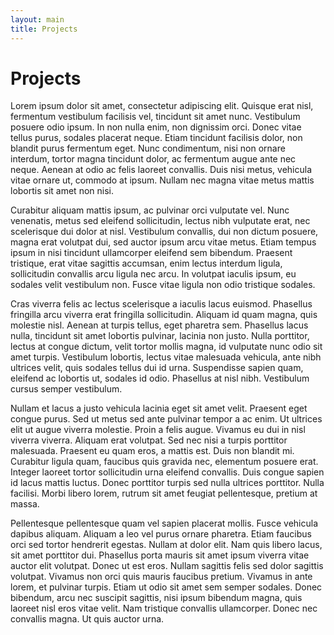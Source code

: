 ```yaml
---
layout: main
title: Projects
---
```


# Projects

Lorem ipsum dolor sit amet, consectetur adipiscing elit. Quisque erat nisl, fermentum vestibulum facilisis vel, tincidunt sit amet nunc. Vestibulum posuere odio ipsum. In non nulla enim, non dignissim orci. Donec vitae tellus purus, sodales placerat neque. Etiam tincidunt facilisis dolor, non blandit purus fermentum eget. Nunc condimentum, nisi non ornare interdum, tortor magna tincidunt dolor, ac fermentum augue ante nec neque. Aenean at odio ac felis laoreet convallis. Duis nisi metus, vehicula vitae ornare ut, commodo at ipsum. Nullam nec magna vitae metus mattis lobortis sit amet non nisi.

Curabitur aliquam mattis ipsum, ac pulvinar orci vulputate vel. Nunc venenatis, metus sed eleifend sollicitudin, lectus nibh vulputate erat, nec scelerisque dui dolor at nisl. Vestibulum convallis, dui non dictum posuere, magna erat volutpat dui, sed auctor ipsum arcu vitae metus. Etiam tempus ipsum in nisi tincidunt ullamcorper eleifend sem bibendum. Praesent tristique, erat vitae sagittis accumsan, enim lectus interdum ligula, sollicitudin convallis arcu ligula nec arcu. In volutpat iaculis ipsum, eu sodales velit vestibulum non. Fusce vitae ligula non odio tristique sodales.

Cras viverra felis ac lectus scelerisque a iaculis lacus euismod. Phasellus fringilla arcu viverra erat fringilla sollicitudin. Aliquam id quam magna, quis molestie nisl. Aenean at turpis tellus, eget pharetra sem. Phasellus lacus nulla, tincidunt sit amet lobortis pulvinar, lacinia non justo. Nulla porttitor, lectus at congue dictum, velit tortor mollis magna, id vulputate nunc odio sit amet turpis. Vestibulum lobortis, lectus vitae malesuada vehicula, ante nibh ultrices velit, quis sodales tellus dui id urna. Suspendisse sapien quam, eleifend ac lobortis ut, sodales id odio. Phasellus at nisl nibh. Vestibulum cursus semper vestibulum.

Nullam et lacus a justo vehicula lacinia eget sit amet velit. Praesent eget congue purus. Sed ut metus sed ante pulvinar tempor a ac enim. Ut ultrices elit ut augue viverra molestie. Proin a felis augue. Vivamus eu dui in nisl viverra viverra. Aliquam erat volutpat. Sed nec nisi a turpis porttitor malesuada. Praesent eu quam eros, a mattis est. Duis non blandit mi. Curabitur ligula quam, faucibus quis gravida nec, elementum posuere erat. Integer laoreet tortor sollicitudin urna eleifend convallis. Duis congue sapien id lacus mattis luctus. Donec porttitor turpis sed nulla ultrices porttitor. Nulla facilisi. Morbi libero lorem, rutrum sit amet feugiat pellentesque, pretium at massa.

Pellentesque pellentesque quam vel sapien placerat mollis. Fusce vehicula dapibus aliquam. Aliquam a leo vel purus ornare pharetra. Etiam faucibus orci sed tortor hendrerit egestas. Nullam at dolor elit. Nam quis libero lacus, sit amet porttitor dui. Phasellus porta mauris sit amet ipsum viverra vitae auctor elit volutpat. Donec ut est eros. Nullam sagittis felis sed dolor sagittis volutpat. Vivamus non orci quis mauris faucibus pretium. Vivamus in ante lorem, et pulvinar turpis. Etiam ut odio sit amet sem semper sodales. Donec bibendum, arcu nec suscipit sagittis, nisi ipsum bibendum magna, quis laoreet nisl eros vitae velit. Nam tristique convallis ullamcorper. Donec nec convallis magna. Ut quis auctor urna.
